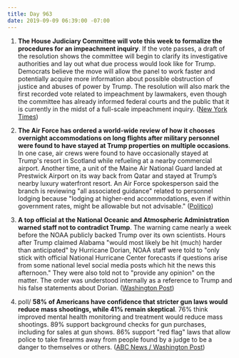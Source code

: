 ```yaml
---
title: Day 963
date: 2019-09-09 06:39:00 -07:00
---
```


1. **The House Judiciary Committee will vote this week to formalize the procedures for an impeachment inquiry**. If the vote passes, a draft of the resolution shows the committee will begin to clarify its investigative authorities and lay out what due process would look like for Trump. Democrats believe the move will allow the panel to work faster and potentially acquire more information about possible obstruction of justice and abuses of power by Trump. The resolution will also mark the first recorded vote related to impeachment by lawmakers, even though the committee has already informed federal courts and the public that it is currently in the midst of a full-scale impeachment inquiry. ([New York Times](https://www.nytimes.com/2019/09/08/us/politics/democrats-judiciary-procedures-impeachment-trump.html))

2. **The Air Force has ordered a world-wide review of how it chooses overnight accommodations on long flights after military personnel were found to have stayed at Trump properties on multiple occasions**. In one case, air crews were found to have occasionally stayed at Trump's resort in Scotland while refueling at a nearby commercial airport. Another time, a unit of the Maine Air National Guard landed at Prestwick Airport on its way back from Qatar and stayed at Trump’s nearby luxury waterfront resort. An Air Force spokesperson said the branch is reviewing "all associated guidance" related to personnel lodging because "lodging at higher-end accommodations, even if within government rates, might be allowable but not advisable." ([Politico](https://www.politico.com/story/2019/09/08/trump-resort-air-force-probe-1485447))

3. **A top official at the National Oceanic and Atmospheric Administration warned staff not to contradict Trump**. The warning came nearly a week before the NOAA publicly backed Trump over its own scientists. Hours after Trump claimed Alabama "would most likely be hit (much) harder than anticipated" by Hurricane Dorian, NOAA staff were told to "only stick with official National Hurricane Center forecasts if questions arise from some national level social media posts which hit the news this afternoon." They were also told not to "provide any opinion" on the matter. The order was understood internally as a reference to Trump and his false statements about Dorian. ([Washington Post](https://www.washingtonpost.com/politics/noaa-staff-warned-in-sept-1-directive-against-contradicting-trump/2019/09/07/12a52d1a-d18f-11e9-87fa-8501a456c003_story.html))

4. poll/ **58% of Americans have confidence that stricter gun laws would reduce mass shootings, while 41% remain skeptical**. 76% think improved mental health monitoring and treatment would reduce mass shootings. 89% support background checks for gun purchases, including for sales at gun shows. 86% support "red flag" laws that allow police to take firearms away from people found by a judge to be a danger to themselves or others. ([ABC News / Washington Post](https://abcnews.go.com/Politics/10-fear-mass-shooting-gun-laws-poll/story?id=65414785))